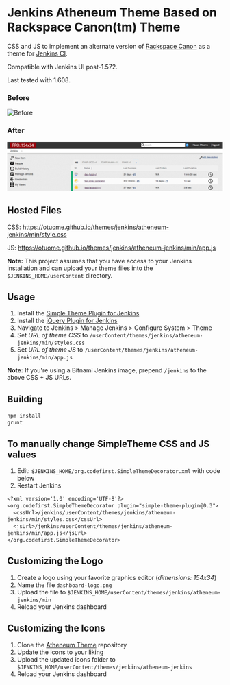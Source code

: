 # Jenkins Atheneum Theme Based on Rackspace Canon(tm) Theme

CSS and JS to implement an alternate version of [Rackspace Canon](http://canon.rackspace.com/) as a theme for [Jenkins CI](http://jenkins-ci.org/).

Compatible with Jenkins UI post-1.572.

Last tested with 1.608.

### Before

![Before](CanonJenkinsBefore.png "Before")

### After

![After](AtheneumJenkinsAfter.png "After")

## Hosted Files

CSS: https://otuome.github.io/themes/jenkins/atheneum-jenkins/min/style.css

JS: https://otuome.github.io/themes/jenkins/atheneum-jenkins/min/app.js

**Note:** This project assumes that you have access to your Jenkins installation and can upload your theme files into the
`$JENKINS_HOME/userContent` directory.

## Usage

1. Install the [Simple Theme Plugin for Jenkins](https://wiki.jenkins-ci.org/display/JENKINS/Simple+Theme+Plugin)
2. Install the [jQuery Plugin for Jenkins](https://wiki.jenkins-ci.org/display/JENKINS/jQuery+Plugin)
3. Navigate to Jenkins > Manage Jenkins > Configure System > Theme
4. Set _URL of theme CSS_ to `/userContent/themes/jenkins/atheneum-jenkins/min/styles.css`
5. Set _URL of theme JS_ to `/userContent/themes/jenkins/atheneum-jenkins/min/app.js`

**Note:** If you're using a Bitnami Jenkins image, prepend `/jenkins` to the above CSS + JS URLs.

## Building

```
npm install
grunt
```

## To manually change SimpleTheme CSS and JS values

1. Edit: `$JENKINS_HOME/org.codefirst.SimpleThemeDecorator.xml` with code below
2. Restart Jenkins

```
<?xml version='1.0' encoding='UTF-8'?>
<org.codefirst.SimpleThemeDecorator plugin="simple-theme-plugin@0.3">
  <cssUrl>/jenkins/userContent/themes/jenkins/atheneum-jenkins/min/styles.css</cssUrl>
  <jsUrl>/jenkins/userContent/themes/jenkins/atheneum-jenkins/min/app.js</jsUrl>
</org.codefirst.SimpleThemeDecorator>
```

## Customizing the Logo
1. Create a logo using your favorite graphics editor (_dimensions: 154x34_)
2. Name the file `dashboard-logo.png`
3. Upload the file to `$JENKINS_HOME/userContent/themes/jenkins/atheneum-jenkins/min`
4. Reload your Jenkins dashboard

## Customizing the Icons

1. Clone the [Atheneum Theme](https://github.com/otuome/otuome.github.io) repository
2. Update the icons to your liking
3. Upload the updated icons folder to `$JENKINS_HOME/userContent/themes/jenkins/atheneum-jenkins`
4. Reload your Jenkins dashboard
